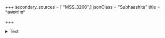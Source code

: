 +++
secondary_sources = [ "MSS_3200",]
jsonClass = "Subhaashita"
title = "अल्पायां वा"

+++

<details><summary>Text</summary>

अल्पायां वा महत्यां वा सेनायामिति निश्चयः।  
हर्षो योधगणस्यैको जयलक्षणमुच्यते॥
</details>
